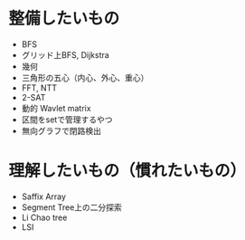 # 整備したいもの
- BFS
- グリッド上BFS, Dijkstra
- 幾何
- 三角形の五心（内心、外心、重心）
- FFT, NTT
- 2-SAT
- 動的 Wavlet matrix
- 区間をsetで管理するやつ
- 無向グラフで閉路検出

# 理解したいもの（慣れたいもの）
- Saffix Array
- Segment Tree上の二分探索
- Li Chao tree
- LSI
